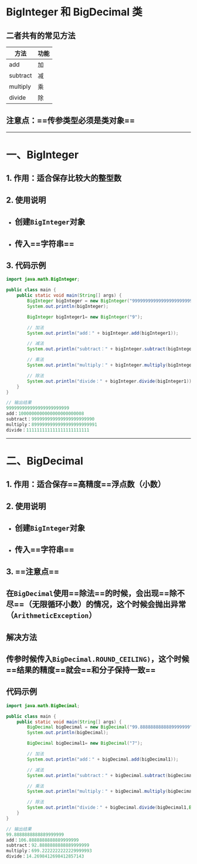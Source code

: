 # BigInteger 和 BigDecimal 类

## 二者共有的常见方法

| 方法     | 功能 |
| -------- | ---- |
| add      | 加   |
| subtract | 减   |
| multiply | 乘   |
| divide   | 除   |

## 注意点：==传参类型必须是类对象==

---

# 一、BigInteger

## 1. 作用：适合保存比较大的整型数

## 2. 使用说明

- ## 创建`BigInteger`对象
- ## 传入==字符串==

## 3. 代码示例

```java
import java.math.BigInteger;

public class main {
    public static void main(String[] args) {
        BigInteger bigInteger = new BigInteger("999999999999999999999999");
        System.out.println(bigInteger);

        BigInteger bigInteger1= new BigInteger("9");

        // 加法
        System.out.println("add：" + bigInteger.add(bigInteger1));

        // 减法
        System.out.println("subtract：" + bigInteger.subtract(bigInteger1));

        // 乘法
        System.out.println("multiply：" + bigInteger.multiply(bigInteger1));

        // 除法
        System.out.println("divide：" + bigInteger.divide(bigInteger1));
    }
}

// 输出结果
999999999999999999999999
add：1000000000000000000000008
subtract：999999999999999999999990
multiply：8999999999999999999999991
divide：111111111111111111111111

```

---

# 二、BigDecimal

## 1. 作用：适合保存==高精度==浮点数（小数）

## 2. 使用说明

- ## 创建`BigInteger`对象
- ## 传入==字符串==

## 3. ==注意点==

## 在`BigDecimal`使用==除法==的时候，会出现==除不尽==（无限循环小数）的情况，这个时候会抛出异常（`ArithmeticException`）

## 解决方法

## 传参时候传入`BigDecimal.ROUND_CEILING)`，这个时候==结果的精度==就会==和分子保持一致==

## 代码示例

```java
import java.math.BigDecimal;

public class main {
    public static void main(String[] args) {
        BigDecimal bigDecimal = new BigDecimal("99.8888888888889999999");
        System.out.println(bigDecimal);

        BigDecimal bigDecimal1= new BigDecimal("7");

        // 加法
        System.out.println("add：" + bigDecimal.add(bigDecimal1));

        // 减法
        System.out.println("subtract：" + bigDecimal.subtract(bigDecimal1));

        // 乘法
        System.out.println("multiply：" + bigDecimal.multiply(bigDecimal1));

        // 除法
        System.out.println("divide：" + bigDecimal.divide(bigDecimal1,BigDecimal.ROUND_CEILING));
    }
}

// 输出结果
99.8888888888889999999
add：106.8888888888889999999
subtract：92.8888888888889999999
multiply：699.2222222222229999993
divide：14.2698412698412857143
```
